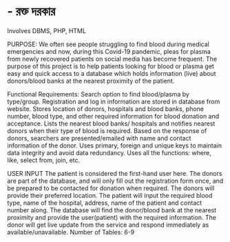 # - রক্ত দরকার
Involves DBMS, PHP, HTML

PURPOSE:
We often see people struggling to find blood during medical emergencies and now, during this Covid-19 pandemic, pleas for plasma from newly recovered patients on social media has become frequent. The purpose of this project is to help patients looking for blood or plasma get easy and quick access to a database which holds information (live) about donors/blood banks at the nearest proximity of the patient.

Functional Requirements: 
Search option to find blood/plasma by type/group. Registration and log in information are stored in database from website. Stores location of donors, hospitals and blood banks, phone number, blood type, and other required information for blood donation and acceptance.  Lists the nearest blood banks/ hospitals and notifies nearest donors when their type of blood is required. Based on the response of donors, searchers are presented/emailed with name and contact information of the donor.
Uses primary, foreign and unique keys to maintain data integrity and avoid data redundancy. Uses all the functions: where, like, select from, join, etc. 

USER INPUT
The patient is considered the first-hand user here. The donors are part of the database, and will only fill out the registration form once, and be prepared to be contacted for donation when required. The donors will provide their preferred location. The patient will input the required blood type, name of the hospital, address, name of the patient and contact number along. The database will find the donor/blood bank at the nearest proximity and provide the user(patient) with the required information. The donor will get live update from the service and respond immediately as available/unavailable.
Number of Tables: 
6-9


